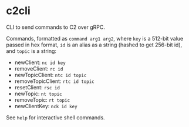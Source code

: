 # c2cli

CLI to send commands to C2 over gRPC.

Commands, formatted as `command arg1 arg2`, where `key` is a 512-bit value passed in hex format, `id` is an alias as a string (hashed to get 256-bit id), and `topic` is a string:

* newClient: `nc id key`
* removeClient: `rc id`
* newTopicClient: `ntc id topic`
* removeTopicClient: `rtc id topic`
* resetClient: `rsc id` 
* newTopic: `nt topic`
* removeTopic: `rt topic`
* newClientKey: `nck id key`

See `help` for interactive shell commands.
